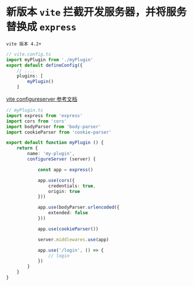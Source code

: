 # 新版本 `vite` 拦截开发服务器，并将服务替换成 `express`

`vite 版本 4.2+`

```ts
// vite.config.ts
import myPlugin from './myPlugin'
export default defineConfig({
    // ....
    plugins: [
        myPlugin()
    ]
```

[vite configureserver 参考文档](https://cn.vitejs.dev/guide/api-plugin.html#configureserver)

```ts
// myPlugin.ts
import express from 'express'
import cors from 'cors'
import bodyParser from 'body-parser'
import cookieParser from 'cookie-parser'

export default function myPlugin () {
    return {
        name: 'my-plugin',
        configureServer (server) {

            const app = express()

            app.use(cors({
                credentials: true,
                origin: true
            }))

            app.use(bodyParser.urlencoded({
                extended: false
            }))

            app.use(cookieParser())

            server.middlewares.use(app)

            app.use('/login', () => {
                // login
            })
        }
    }
}
```